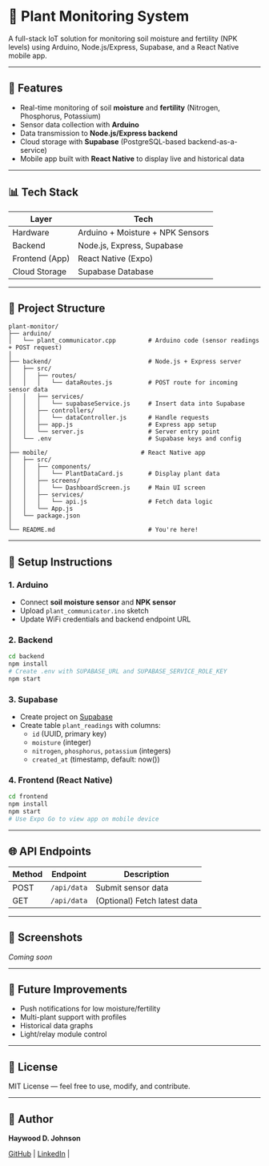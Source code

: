 # 🌿 Plant Monitoring System

A full-stack IoT solution for monitoring soil moisture and fertility (NPK levels) using Arduino, Node.js/Express, Supabase, and a React Native mobile app.

---

## 🚀 Features

* Real-time monitoring of soil **moisture** and **fertility** (Nitrogen, Phosphorus, Potassium)
* Sensor data collection with **Arduino**
* Data transmission to **Node.js/Express backend**
* Cloud storage with **Supabase** (PostgreSQL-based backend-as-a-service)
* Mobile app built with **React Native** to display live and historical data

---

## 📊 Tech Stack

| Layer          | Tech                             |
| -------------- | -------------------------------- |
| Hardware       | Arduino + Moisture + NPK Sensors |
| Backend        | Node.js, Express, Supabase       |
| Frontend (App) | React Native (Expo)              |
| Cloud Storage  | Supabase Database                |

---

## 📁 Project Structure

```
plant-monitor/
├── arduino/
│   └── plant_communicator.cpp         # Arduino code (sensor readings + POST request)
│
├── backend/                           # Node.js + Express server
│   ├── src/
│   │   ├── routes/
│   │   │   └── dataRoutes.js          # POST route for incoming sensor data
│   │   ├── services/
│   │   │   └── supabaseService.js     # Insert data into Supabase
│   │   ├── controllers/
│   │   │   └── dataController.js      # Handle requests
│   │   ├── app.js                     # Express app setup
│   │   └── server.js                  # Server entry point
│   └── .env                           # Supabase keys and config
│
├── mobile/                          # React Native app
│   ├── src/
│   │   ├── components/
│   │   │   └── PlantDataCard.js       # Display plant data
│   │   ├── screens/
│   │   │   └── DashboardScreen.js     # Main UI screen
│   │   ├── services/
│   │   │   └── api.js                 # Fetch data logic
│   │   └── App.js
│   └── package.json
│
└── README.md                          # You're here!
```

---

## 🔧 Setup Instructions

### 1. Arduino

* Connect **soil moisture sensor** and **NPK sensor**
* Upload `plant_communicator.ino` sketch
* Update WiFi credentials and backend endpoint URL

### 2. Backend

```bash
cd backend
npm install
# Create .env with SUPABASE_URL and SUPABASE_SERVICE_ROLE_KEY
npm start
```

### 3. Supabase

* Create project on [Supabase](https://supabase.io/)
* Create table `plant_readings` with columns:
  * `id` (UUID, primary key)
  * `moisture` (integer)
  * `nitrogen`, `phosphorus`, `potassium` (integers)
  * `created_at` (timestamp, default: now())

### 4. Frontend (React Native)

```bash
cd frontend
npm install
npm start
# Use Expo Go to view app on mobile device
```

---

## 🌐 API Endpoints

| Method | Endpoint      | Description                  |
| ------ | ------------- | ---------------------------- |
| POST   | `/api/data` | Submit sensor data           |
| GET    | `/api/data` | (Optional) Fetch latest data |

---

## 🌈 Screenshots

*Coming soon*

---

## 🚀 Future Improvements

* Push notifications for low moisture/fertility
* Multi-plant support with profiles
* Historical data graphs
* Light/relay module control

---

## 🚧 License

MIT License — feel free to use, modify, and contribute.

---

## 🌟 Author

**Haywood D. Johnson**

[GitHub](https://github.com/haywood-d-johnson) | [LinkedIn](https://www.linkedin.com/in/haywood-d-johnson/) |
